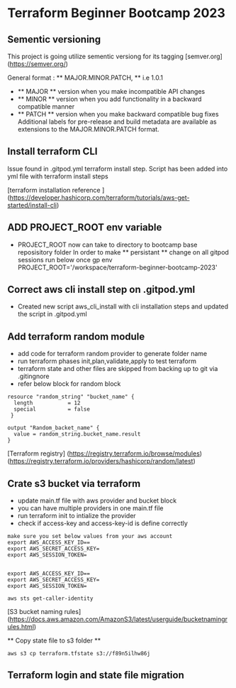 # Terraform Beginner Bootcamp 2023

## Sementic versioning 

This project is going utilize sementic versiong for its tagging 
[semver.org] (https://semver.org/)

General format : 
 ** MAJOR.MINOR.PATCH, **  i.e 1.0.1 

- ** MAJOR **  version when you make incompatible API changes
- ** MINOR ** version when you add functionality in a backward compatible manner
- ** PATCH **  version when you make backward compatible bug fixes
Additional labels for pre-release and build metadata are available as extensions to the MAJOR.MINOR.PATCH format.

## Install terraform CLI 
Issue found in .gitpod.yml terraform install step. 
Script has been added into yml file with terraform install steps 


[terraform installation reference ] (https://developer.hashicorp.com/terraform/tutorials/aws-get-started/install-cli)

## ADD PROJECT_ROOT env variable 
- PROJECT_ROOT now can take to directory to bootcamp base reposisitory folder 
In order to make ** persistant ** change on all gitpod sessions run below once 
gp env PROJECT_ROOT='/workspace/terraform-beginner-bootcamp-2023'

## Correct aws cli install step on .gitpod.yml 
- Created new script aws_cli_install with cli installation steps and updated the script in .gitpod.yml

## Add terraform random module 
- add code for terraform random provider to generate folder name 
- run terraform phases init,plan,validate,apply to test terraform 
- terraform state and other files are skipped from backing up to git via .gitingnore 
- refer below block for random block
``` 
resource "random_string" "bucket_name" {
  length           = 12
  special          = false
 }

output "Random_backet_name" {
  value = random_string.bucket_name.result
}
```
[Terraform registry] (https://registry.terraform.io/browse/modules)
(https://registry.terraform.io/providers/hashicorp/random/latest)

## Crate s3 bucket via terraform 
- update main.tf file with aws provider and bucket block 
- you can have multiple providers in one main.tf file
- run terraform init to intialize the provider 
- check if access-key and access-key-id is define correctly 
```
make sure you set below values from your aws account 
export AWS_ACCESS_KEY_ID==
export AWS_SECRET_ACCESS_KEY=
export AWS_SESSION_TOKEN=


export AWS_ACCESS_KEY_ID==
export AWS_SECRET_ACCESS_KEY=
export AWS_SESSION_TOKEN=

aws sts get-caller-identity
```
[S3 bucket naming rules] (https://docs.aws.amazon.com/AmazonS3/latest/userguide/bucketnamingrules.html)

 ** Copy state file to s3 folder **
```
aws s3 cp terraform.tfstate s3://f89n5ilhw86j

```

## Terraform login and state file migration 
